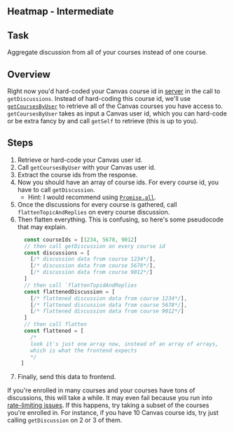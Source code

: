 ## Heatmap - Intermediate

## Task
Aggregate discussion from all of your courses instead of one course.

## Overview
Right now you'd hard-coded your Canvas course id in [server](../../../backend/server.js) in the call to `getDiscussions`. Instead of hard-coding this course id, we'll use [`getCoursesByUser`](https://github.com/ubccapico/node-canvas-api/blob/master/src/getCoursesByUser.js) to retrieve all of the Canvas courses you have access to. `getCoursesByUser` takes as input a Canvas user id, which you can hard-code or be extra fancy by and call `getSelf` to retrieve (this is up to you). 

## Steps
1. Retrieve or hard-code your Canvas user id.
1. Call `getCoursesByUser` with your Canvas user id. 
1. Extract the course ids from the response.
1. Now you should have an array of course ids. For every course id, you have to call `getDiscussion`.
    * Hint: I would recommend using [`Promise.all`](https://developer.mozilla.org/en-US/docs/Web/JavaScript/Reference/Global_Objects/Promise/all).
1. Once the discussions for every course is gathered, call `flattenTopicAndReplies` on every course discussion.
1. Then flatten everything. This is confusing, so here's some pseudocode that may explain. 
    ```js
      const courseIds = [1234, 5678, 9012]
      // then call getDiscussion on every course id
      const discussions = [
        [/* discussion data from course 1234*/],
        [/* discussion data from course 5678*/],
        [/* discussion data from course 9012*/]
      ]
      // then call `flattenTopidAndReplies
      const flattenedDiscussion = [
        [/* flattened discussion data from course 1234*/],
        [/* flattened discussion data from course 5678*/],
        [/* flattened discussion data from course 9012*/]
      ]
      // then call flatten
      const flattened = [
        /* 
        look it's just one array now, instead of an array of arrays,
        which is what the frontend expects
        */
     ]
    ```
1. Finally, send this data to frontend.

If you're enrolled in many courses and your courses have tons of discussions, this will take a while. It may even fail because you run into [rate-limiting issues](https://community.canvaslms.com/docs/DOC-8381-api-rate-limiting). If this happens, try taking a subset of the courses you're enrolled in. For instance, if you have 10 Canvas course ids, try just calling `getDiscussion` on 2 or 3 of them.
